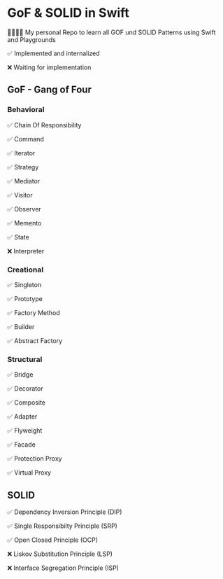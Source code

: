# GoF & SOLID in Swift
👨‍👩‍👧‍👦 My personal Repo to learn all GOF und SOLID Patterns using Swift and Playgrounds

✅ Implemented and internalized

❌ Waiting for implementation

## GoF - Gang of Four

### Behavioral

✅ Chain Of Responsibility

✅ Command

✅ Iterator

✅ Strategy

✅ Mediator

✅ Visitor

✅ Observer

✅ Memento

✅ State

❌ Interpreter

### Creational

✅ Singleton

✅ Prototype

✅ Factory Method

✅ Builder

✅ Abstract Factory

### Structural

✅ Bridge

✅ Decorator

✅ Composite

✅ Adapter

✅ Flyweight

✅ Facade

✅ Protection Proxy

✅ Virtual Proxy

## SOLID

✅ Dependency Inversion Principle (DIP)

✅ Single Responsibilty Principle  (SRP)

✅ Open Closed Principle (OCP)

❌ Liskov Substitution Principle (LSP)

❌ Interface Segregation Principle (ISP)
